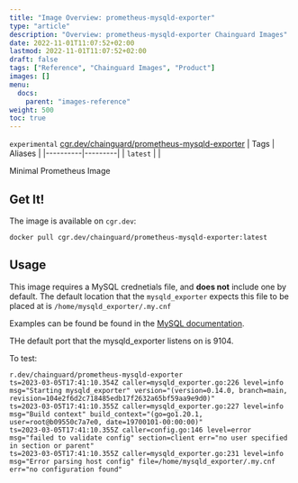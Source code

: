 ```yaml
---
title: "Image Overview: prometheus-mysqld-exporter"
type: "article"
description: "Overview: prometheus-mysqld-exporter Chainguard Images"
date: 2022-11-01T11:07:52+02:00
lastmod: 2022-11-01T11:07:52+02:00
draft: false
tags: ["Reference", "Chainguard Images", "Product"]
images: []
menu:
  docs:
    parent: "images-reference"
weight: 500
toc: true
---
```


`experimental` [cgr.dev/chainguard/prometheus-mysqld-exporter](https://github.com/chainguard-images/images/tree/main/images/prometheus-mysqld-exporter)
| Tags     | Aliases |
|----------|---------|
| `latest` |         |



Minimal Prometheus Image

## Get It!

The image is available on `cgr.dev`:

```
docker pull cgr.dev/chainguard/prometheus-mysqld-exporter:latest
```

## Usage

This image requires a MySQL crednetials file, and **does not** include one by default.
The default location that the `mysqld_exporter` expects this file to be placed at is `/home/mysqld_exporter/.my.cnf`

Examples can be found be found in the [MySQL documentation](https://dev.mysql.com/doc/refman/8.0/en/option-files.html).

THe default port that the mysqld_exporter listens on is 9104.

To test:

```shell
r.dev/chainguard/prometheus-mysqld-exporter
ts=2023-03-05T17:41:10.354Z caller=mysqld_exporter.go:226 level=info msg="Starting mysqld_exporter" version="(version=0.14.0, branch=main, revision=104e2f6d2c718485edb17f2632a65bf59aa9e9d0)"
ts=2023-03-05T17:41:10.355Z caller=mysqld_exporter.go:227 level=info msg="Build context" build_context="(go=go1.20.1, user=root@b09550c7a7e0, date=19700101-00:00:00)"
ts=2023-03-05T17:41:10.355Z caller=config.go:146 level=error msg="failed to validate config" section=client err="no user specified in section or parent"
ts=2023-03-05T17:41:10.355Z caller=mysqld_exporter.go:231 level=info msg="Error parsing host config" file=/home/mysqld_exporter/.my.cnf err="no configuration found"
```

